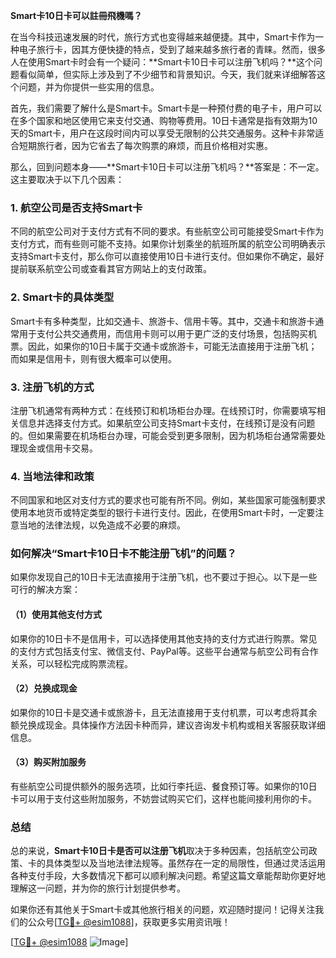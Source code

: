 **Smart卡10日卡可以註冊飛機嗎？**

在当今科技迅速发展的时代，旅行方式也变得越来越便捷。其中，Smart卡作为一种电子旅行卡，因其方便快捷的特点，受到了越来越多旅行者的青睐。然而，很多人在使用Smart卡时会有一个疑问：**Smart卡10日卡可以注册飞机吗？**这个问题看似简单，但实际上涉及到了不少细节和背景知识。今天，我们就来详细解答这个问题，并为你提供一些实用的信息。

首先，我们需要了解什么是Smart卡。Smart卡是一种预付费的电子卡，用户可以在多个国家和地区使用它来支付交通、购物等费用。10日卡通常是指有效期为10天的Smart卡，用户在这段时间内可以享受无限制的公共交通服务。这种卡非常适合短期旅行者，因为它省去了每次购票的麻烦，而且价格相对实惠。

那么，回到问题本身——**Smart卡10日卡可以注册飞机吗？**答案是：不一定。这主要取决于以下几个因素：

### 1. **航空公司是否支持Smart卡**
不同的航空公司对于支付方式有不同的要求。有些航空公司可能接受Smart卡作为支付方式，而有些则可能不支持。如果你计划乘坐的航班所属的航空公司明确表示支持Smart卡支付，那么你可以直接使用10日卡进行支付。但如果你不确定，最好提前联系航空公司或查看其官方网站上的支付政策。

### 2. **Smart卡的具体类型**
Smart卡有多种类型，比如交通卡、旅游卡、信用卡等。其中，交通卡和旅游卡通常用于支付公共交通费用，而信用卡则可以用于更广泛的支付场景，包括购买机票。因此，如果你的10日卡属于交通卡或旅游卡，可能无法直接用于注册飞机；而如果是信用卡，则有很大概率可以使用。

### 3. **注册飞机的方式**
注册飞机通常有两种方式：在线预订和机场柜台办理。在线预订时，你需要填写相关信息并选择支付方式。如果航空公司支持Smart卡支付，在线预订是没有问题的。但如果需要在机场柜台办理，可能会受到更多限制，因为机场柜台通常需要处理现金或信用卡交易。

### 4. **当地法律和政策**
不同国家和地区对支付方式的要求也可能有所不同。例如，某些国家可能强制要求使用本地货币或特定类型的银行卡进行支付。因此，在使用Smart卡时，一定要注意当地的法律法规，以免造成不必要的麻烦。

### 如何解决“Smart卡10日卡不能注册飞机”的问题？

如果你发现自己的10日卡无法直接用于注册飞机，也不要过于担心。以下是一些可行的解决方案：

#### （1）**使用其他支付方式**
如果你的10日卡不是信用卡，可以选择使用其他支持的支付方式进行购票。常见的支付方式包括支付宝、微信支付、PayPal等。这些平台通常与航空公司有合作关系，可以轻松完成购票流程。

#### （2）**兑换成现金**
如果你的10日卡是交通卡或旅游卡，且无法直接用于支付机票，可以考虑将其余额兑换成现金。具体操作方法因卡种而异，建议咨询发卡机构或相关客服获取详细信息。

#### （3）**购买附加服务**
有些航空公司提供额外的服务选项，比如行李托运、餐食预订等。如果你的10日卡可以用于支付这些附加服务，不妨尝试购买它们，这样也能间接利用你的卡。

### 总结

总的来说，**Smart卡10日卡是否可以注册飞机**取决于多种因素，包括航空公司政策、卡的具体类型以及当地法律法规等。虽然存在一定的局限性，但通过灵活运用各种支付手段，大多数情况下都可以顺利解决问题。希望这篇文章能帮助你更好地理解这一问题，并为你的旅行计划提供参考。

如果你还有其他关于Smart卡或其他旅行相关的问题，欢迎随时提问！记得关注我们的公众号[[TG💪+ @esim1088](https://t.me/s/esim1088)]，获取更多实用资讯哦！

[[TG💪+ @esim1088](https://t.me/s/esim1088) ![Image](https://i.postimg.cc/4NQfJmqS/Snipaste-2025-05-13-00-14-12.png)]